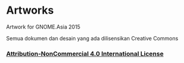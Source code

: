 # Artworks
Artwork for GNOME.Asia 2015

Semua dokumen dan desain yang ada dilisensikan
Creative Commons
### [Attribution-NonCommercial 4.0 International License](http://creativecommons.org/licenses/by-nc/4.0/)